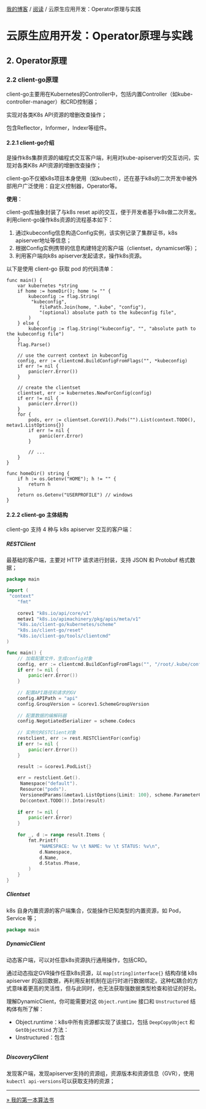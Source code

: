[我的博客](../_index.md) / [阅读](_index.md) / 云原生应用开发：Operator原理与实践

# 云原生应用开发：Operator原理与实践

## 2. Operator原理

### 2.2 client-go原理

client-go主要用在Kubernetes的Controller中，包括内置Controller（如kube-controller-manager）和CRD控制器；

实现对各类K8s API资源的增删改查操作；

包含Reflector，Informer，Indexr等组件。

#### 2.2.1 client-go介绍

是操作k8s集群资源的编程式交互客户端，利用对kube-apiserver的交互访问，实现对各类K8s API资源的增删改查操作；

client-go不仅被k8s项目本身使用（如kubectl），还在基于k8s的二次开发中被外部用户广泛使用：自定义控制器，Operator等。

**使用**：

client-go库抽象封装了与k8s reset api的交互，便于开发者基于k8s做二次开发。利用client-go操作k8s资源的流程基本如下：

1. 通过kubeconfig信息构造Config实例，该实例记录了集群证书，k8s apiserver地址等信息；
2. 根据Config实例携带的信息构建特定的客户端（clientset，dynamicset等）；
3. 利用客户端向k8s apiserver发起请求，操作k8s资源。

以下是使用 client-go 获取 pod 的代码清单：

```golang
func main() {
    var kubernetes *string
    if home := homeDir(); home != "" {
        kubeconfig := flag.String(
         "kubeconfig",
            filePath.Join(home, ".kube", "config"),
            "(optional) absolute path to the kubeconfig file",
        )
    } else {
        kubeconfig := flag.String("kubeconfig", "", "absolute path to the kubeconfig file")
    }
    flag.Parse()
    
    // use the current context in kubeconfig
    config, err := clientcmd.BuildConfigFromFlags("", *kubeconfig)
    if err != nil {
        panic(err.Error())
    }
    
    // create the clientset
    clientset, err := kubernetes.NewForConfig(config)
    if err != nil {
        panic(err.Error())
    }
    for {
        pods, err := clientset.CoreV1().Pods("").List(context.TODO(), metav1.ListOptions{})
        if err != nil {
            panic(err.Error)
        }
        
        // ...
    }
}

func homeDir() string {
    if h := os.Getenv("HOME"); h != "" {
        return h
    }
    return os.Getenv("USERPROFILE") // windows
}
```

#### 2.2.2 client-go 主体结构

client-go 支持 4 种与 k8s apiserver 交互的客户端：

##### RESTClient

最基础的客户端，主要对 HTTP 请求进行封装，支持 JSON 和 Protobuf 格式数据；

```go
package main

import (
 "context"
    "fmt"
    
    corev1 "k8s.io/api/core/v1"
    metav1 "k8s.io/apimachinery/pkg/apis/meta/v1"
    "k8s.io/client-go/kubernetes/scheme"
    "k8s.io/client-go/reset"
    "k8s.io/client-go/tools/clientcmd"
)

func main() {
    // 加载配置文件，生成config对象
    config, err := clientcmd.BuildConfigFromFlags("", "/root/.kube/config")
    if err != nil {
        panic(err.Error())
    }
    
    // 配置API路径和请求的GV
    config.APIPath = "api"
    config.GroupVersion = &corev1.SchemeGroupVersion
    
    // 配置数据的编解码器
    config.NegotiatedSerializer = scheme.Codecs
    
    // 实例化RESTClient对象
    restclient, err := rest.RESTClientFor(config)
    if err != nil {
        panic(err.Error())
    }

    result := &corev1.PodList{}
    
    err = restclient.Get().
     Namespace("default").
     Resource("pods").
     VersionedParams(&metav1.ListOptions{Limit: 100}, scheme.ParameterCodec).
     Do(context.TODO()).Into(result)
    
    if err != nil {
        panic(err.Error)
    }
    
    for _, d := range result.Items {
        fmt.Printf(
            "NAMESPACE: %v \t NAME: %v \t STATUS: %v\n",
            d.Namespace,
            d.Name,
            d.Status.Phase,
        )
    }
}
```

##### Clientset

k8s 自身内置资源的客户端集合，仅能操作已知类型的内置资源，如 Pod，Service 等；

```go
package main

```

##### DynamicClient

动态客户端，可以对任意k8s资源执行通用操作，包括CRD。

通过动态指定GVR操作任意k8s资源，以 `map[string]interface{}` 结构存储 k8s apiserver 的返回数据，再利用反射机制在运行时进行数据绑定。这种松耦合的方式意味着更高的灵活性，但与此同时，也无法获取强数据类型检查和验证的好处。

理解DynamicClient，你可能需要对这 `Object.runtime` 接口和 `Unstructured` 结构体有所了解：

- Object.runtime：k8s中所有资源都实现了该接口，包括 `DeepCopyObject` 和 `GetObjectKind` 方法：
- Unstructured：包含

```go
```

##### DiscoveryClient

发现客户端，发现apiserver支持的资源组，资源版本和资源信息（GVR），使用`kubectl api-versions`可以获取支持的资源；

---
[» 我的第一本算法书](我的第一本算法书.md)
